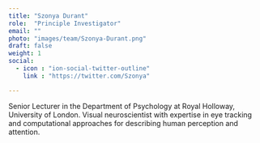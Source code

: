 ```yaml
---
title: "Szonya Durant"
role:  "Principle Investigator"
email: ""
photo: "images/team/Szonya-Durant.png"
draft: false
weight: 1
social:
  - icon : "ion-social-twitter-outline" 
    link : "https://twitter.com/Szonya"

---
```


Senior Lecturer in the Department of Psychology at Royal Holloway, University of London.  Visual neuroscientist with expertise in eye tracking and computational approaches for describing human perception and attention. 